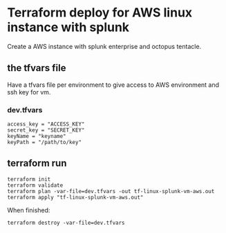 # Terraform deploy for AWS linux instance with splunk

Create a AWS instance with splunk enterprise and octopus tentacle.

## the tfvars file

Have a tfvars file per environment to give access to AWS environment and ssh key for vm.

### dev.tfvars

```
access_key = "ACCESS_KEY"
secret_key = "SECRET_KEY"
keyName = "keyname"
keyPath = "/path/to/key"
```

## terraform run
```
terraform init
terraform validate
terraform plan -var-file=dev.tfvars -out tf-linux-splunk-vm-aws.out
terraform apply "tf-linux-splunk-vm-aws.out"
```

When finished:
```
terraform destroy -var-file=dev.tfvars
```
